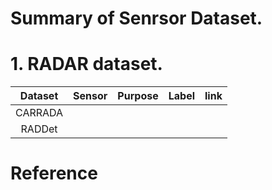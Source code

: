 # Summary of Senrsor Dataset.

# 1. RADAR dataset.

|Dataset|Sensor|Purpose|Label|link|
|:---:|:---:|:---:|:---:|:---:|
|CARRADA|
|RADDet|


# Reference
